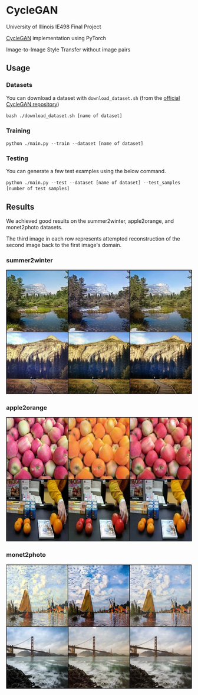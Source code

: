 # CycleGAN
University of Illinois IE498 Final Project

[CycleGAN](https://junyanz.github.io/CycleGAN/) implementation using PyTorch

Image-to-Image Style Transfer without image pairs

## Usage


### Datasets
You can download a dataset with `download_dataset.sh` (from the [official CycleGAN repository](https://github.com/junyanz/pytorch-CycleGAN-and-pix2pix))
```
bash ./download_dataset.sh [name of dataset]
```

### Training
```
python ./main.py --train --dataset [name of dataset]
```

### Testing
You can generate a few test examples using the below command.
```
python ./main.py --test --dataset [name of dataset] --test_samples [number of test samples]
```

## Results

We achieved good results on the summer2winter, apple2orange, and monet2photo datasets.


The third image in each row represents attempted reconstruction of the second image back to the first image's domain.
### summer2winter
![](media/summer2winter.jpg)

### apple2orange
![](media/apple2orange.jpg)

### monet2photo
![](media/monet2photo.jpg)